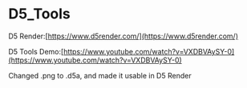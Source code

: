 # D5_Tools

D5 Render:[https://www.d5render.com/](https://www.d5render.com/)

D5 Tools Demo:[https://www.youtube.com/watch?v=VXDBVAySY-0](https://www.youtube.com/watch?v=VXDBVAySY-0)

Changed .png to .d5a, and made it usable in D5 Render

